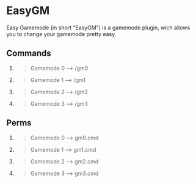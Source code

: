 # EasyGM
Easy Gamemode (in short "EasyGM") is a gamemode plugin, wich allows you to change your gamemode pretty easy.

## Commands
1. > Gamemode 0 --> /gm0
2. > Gamemode 1 --> /gm1
3. > Gamemode 2 --> /gm2
4. > Gamemode 3 --> /gm3

## Perms
1. > Gamemode 0 --> gm0.cmd
2. > Gamemode 1 --> gm1.cmd
3. > Gamemode 2 --> gm2.cmd
4. > Gamemode 3 --> gm3.cmd
